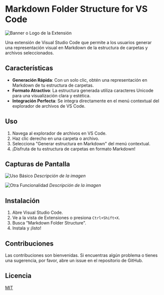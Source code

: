 # Markdown Folder Structure for VS Code

![Banner o Logo de la Extensión](ruta/a/tu/imagen/banner.png)

Una extensión de Visual Studio Code que permite a los usuarios generar una representación visual en Markdown de la estructura de carpetas y archivos seleccionados.

## Características

- **Generación Rápida**: Con un solo clic, obtén una representación en Markdown de tu estructura de carpetas.
- **Formato Atractivo**: La estructura generada utiliza caracteres Unicode para una visualización clara y estética.
- **Integración Perfecta**: Se integra directamente en el menú contextual del explorador de archivos de VS Code.

## Uso

1. Navega al explorador de archivos en VS Code.
2. Haz clic derecho en una carpeta o archivo.
3. Selecciona "Generar estructura en Markdown" del menú contextual.
4. ¡Disfruta de tu estructura de carpetas en formato Markdown!

## Capturas de Pantalla

![Uso Básico]('.assets/screen01.png')
_Descripción de la imagen_

![Otra Funcionalidad]('.assets/screen02.png')
_Descripción de la imagen_

## Instalación

1. Abre Visual Studio Code.
2. Ve a la vista de Extensiones o presiona `Ctrl+Shift+X`.
3. Busca "Markdown Folder Structure".
4. Instala y ¡listo!

## Contribuciones

Las contribuciones son bienvenidas. Si encuentras algún problema o tienes una sugerencia, por favor, abre un issue en el repositorio de GitHub.

## Licencia

[MIT](LICENSE)
